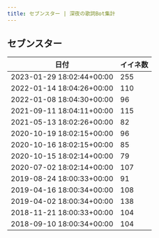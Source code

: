 ```yaml
---
title: セブンスター | 深夜の歌詞Bot集計
---
```

## セブンスター

|日付|イイネ数|
|-|-|
|2023-01-29 18:02:44+00:00|255|
|2022-01-14 18:04:26+00:00|110|
|2022-01-08 18:04:30+00:00|96|
|2021-09-11 18:04:11+00:00|115|
|2021-05-13 18:02:26+00:00|82|
|2020-10-19 18:02:15+00:00|96|
|2020-10-16 18:02:15+00:00|85|
|2020-10-15 18:02:14+00:00|79|
|2020-07-02 18:02:14+00:00|107|
|2019-08-24 18:00:33+00:00|91|
|2019-04-16 18:00:34+00:00|108|
|2019-04-02 18:00:34+00:00|138|
|2018-11-21 18:00:33+00:00|104|
|2018-09-10 18:00:34+00:00|104|
